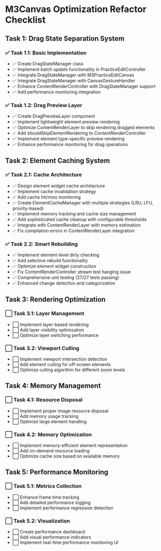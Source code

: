 # M3Canvas Optimization Refactor Checklist

## Task 1: Drag State Separation System

### ✅ Task 1.1: Basic Implementation

- ✅ Create DragStateManager class
- ✅ Implement batch update functionality in PracticeEditController
- ✅ Integrate DragStateManager with M3PracticeEditCanvas
- ✅ Integrate DragStateManager with CanvasGestureHandler
- ✅ Enhance ContentRenderController with DragStateManager support
- ✅ Add performance monitoring integration

### ✅ Task 1.2: Drag Preview Layer

- ✅ Create DragPreviewLayer component
- ✅ Implement lightweight element preview rendering
- ✅ Optimize ContentRenderLayer to skip rendering dragged elements
- ✅ Add shouldSkipElementRendering to ContentRenderController
- ✅ Implement element type-specific preview rendering
- ✅ Enhance performance monitoring for drag operations

## Task 2: Element Caching System

### ✅ Task 2.1: Cache Architecture

- ✅ Design element widget cache architecture
- ✅ Implement cache invalidation strategy
- ✅ Add cache hit/miss monitoring
- ✅ Create ElementCacheManager with multiple strategies (LRU, LFU, priority-based)
- ✅ Implement memory tracking and cache size management
- ✅ Add sophisticated cache cleanup with configurable thresholds
- ✅ Integrate with ContentRenderLayer with memory estimation
- ✅ Fix compilation errors in ContentRenderLayer integration

### ✅ Task 2.2: Smart Rebuilding

- ✅ Implement element-level dirty checking
- ✅ Add selective rebuild functionality  
- ✅ Optimize element widget construction
- ✅ Fix ContentRenderController stream test hanging issue
- ✅ Comprehensive unit testing (27/27 tests passing)
- ✅ Enhanced change detection and categorization

## Task 3: Rendering Optimization

### ⬜ Task 3.1: Layer Management

- ⬜ Implement layer-based rendering
- ⬜ Add layer visibility optimization
- ⬜ Optimize layer switching performance

### ⬜ Task 3.2: Viewport Culling

- ⬜ Implement viewport intersection detection
- ⬜ Add element culling for off-screen elements
- ⬜ Optimize culling algorithm for different zoom levels

## Task 4: Memory Management

### ⬜ Task 4.1: Resource Disposal

- ⬜ Implement proper image resource disposal
- ⬜ Add memory usage tracking
- ⬜ Optimize large element handling

### ⬜ Task 4.2: Memory Optimization

- ⬜ Implement memory-efficient element representation
- ⬜ Add on-demand resource loading
- ⬜ Optimize cache size based on available memory

## Task 5: Performance Monitoring

### ⬜ Task 5.1: Metrics Collection

- ⬜ Enhance frame time tracking
- ⬜ Add detailed performance logging
- ⬜ Implement performance regression detection

### ⬜ Task 5.2: Visualization

- ⬜ Create performance dashboard
- ⬜ Add visual performance indicators
- ⬜ Implement real-time performance monitoring UI
